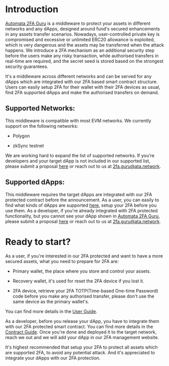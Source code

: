 # Introduction
[Automata 2FA Guru](https://www.2fa.guru) is a middleware to protect your assets in different networks and any dApps, designed around fund's secured enhancements in any assets transfer scenarios. Nowadays, user-controlled private key is compromised and excessive or unlimited ERC20 allowance is exploited, which is very dangerous and the assets may be transferred when the attack happens. We introduce a 2FA mechanism as an additional security step before the users make any risky transaction, while authorised transfers in real-time are required, and the secret seed is stored based on the strongest security guarantees.

It's a middleware across different networks and can be served for any dApps which are integrated with our 2FA based smart contract structure. Users can easily setup 2FA for their wallet with their 2FA devices as usual, find 2FA supported dApps and make the authorised transfers on demand.

## Supported Networks:

This middleware is compatible with most EVM networks. We currently support on the following networks:

- Polygon

- zkSync testnet

We are working hard to expand the list of supported networks. If you're developers and your target dApp is not included in our supported list, please submit a proposal [here](https://forms.gle/xnwQZepySGiEyyNy9) or reach out to us at [2fa.guru@ata.network](mailto:2fa.guru@ata.network).

## Supported dApps:

This middleware requires the target dApps are integrated with our 2FA protected contract before the announcement. As a user, you can easily to find what kinds of dApps are supported [here](https://app.2fa.guru), setup your 2FA before you use them. As a developer, if you're already integrated with 2FA protected functionality, but you cannot see your dApp shown in [Automata 2FA Guru](https://app.2fa.guru), please submit a proposal [here](https://forms.gle/xnwQZepySGiEyyNy9) or reach out to us at [2fa.guru@ata.network](mailto:2fa@ata.network).

# Ready to start?

As a user, if you're interested in our 2FA protected and want to have a more secured assets, what you need to prepare for 2FA are:

- Primary wallet, the place where you store and control your assets.

- Recovery wallet, it's used for reset the 2FA device if you lost it.

- 2FA device, retrieve your 2FA TOTP(Time-based One-time Password) code before you make any authorised transfer, please don't use the same device as the primary wallet's.

You can find more details in the [User Guide](./users/guide.md).

As a developer, before you release your dApp, you have to integrate them with our 2FA protected smart contract. You can find more details in the [Contract Guide](./contracts/summary.md). Once you're done and deployed it to the target network, reach we out and we will add your dApp in our 2FA management website.

It's highest recommended that setup your 2FA to protect all assets which are supported 2FA, to avoid any potential attack. And it's appreciated to integrate your dApps with our 2FA protection.
